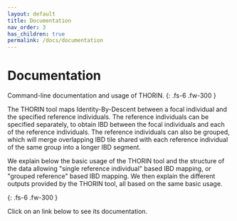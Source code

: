 ```yaml
---
layout: default
title: Documentation
nav_order: 3
has_children: true
permalink: /docs/documentation
---
```

# Documentation

Command-line documentation and usage of THORIN.
{: .fs-6 .fw-300 }

The THORIN tool maps Identity-By-Descent between a focal individual and the specified reference individuals. The reference individuals can be specified separately, to obtain IBD between the focal individuals and each of the reference individuals. The reference individuals can also be grouped, which will merge overlapping IBD tile shared with each reference individual of the same group into a longer IBD segment.

We explain below the basic usage of the THORIN tool and the structure of the data allowing "single reference individual" based IBD mapping, or "grouped reference" based IBD mapping. We then explain the different outputs provided by the THORIN tool, all based on the same basic usage.

{: .fs-6 .fw-300 }

Click on an link below to see its documentation.
